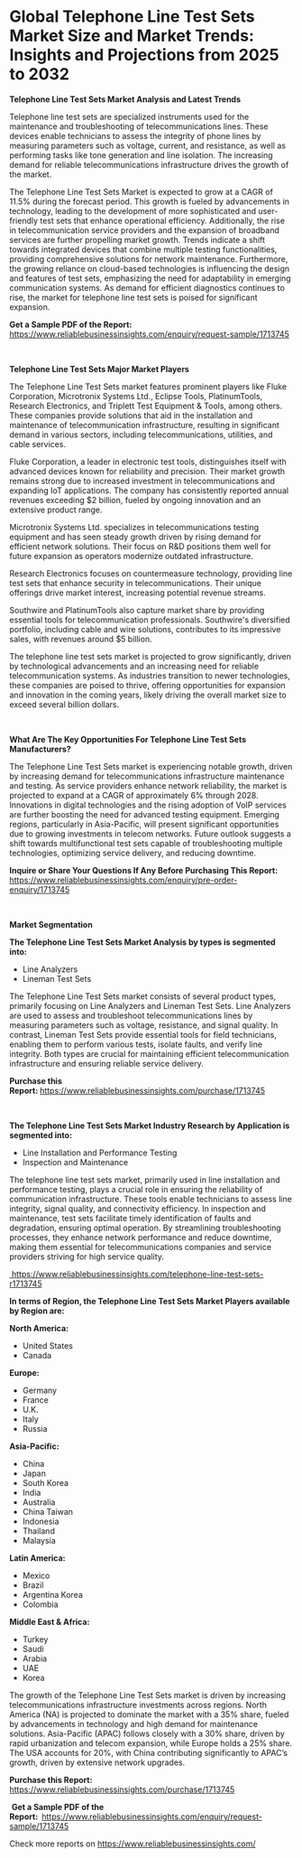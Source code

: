 <p><h1>Global Telephone Line Test Sets Market Size and Market Trends: Insights and Projections from 2025 to 2032</h1></p><p><strong>Telephone Line Test Sets Market Analysis and Latest Trends</strong></p>
<p><p>Telephone line test sets are specialized instruments used for the maintenance and troubleshooting of telecommunications lines. These devices enable technicians to assess the integrity of phone lines by measuring parameters such as voltage, current, and resistance, as well as performing tasks like tone generation and line isolation. The increasing demand for reliable telecommunications infrastructure drives the growth of the market.</p><p>The Telephone Line Test Sets Market is expected to grow at a CAGR of 11.5% during the forecast period. This growth is fueled by advancements in technology, leading to the development of more sophisticated and user-friendly test sets that enhance operational efficiency. Additionally, the rise in telecommunication service providers and the expansion of broadband services are further propelling market growth. Trends indicate a shift towards integrated devices that combine multiple testing functionalities, providing comprehensive solutions for network maintenance. Furthermore, the growing reliance on cloud-based technologies is influencing the design and features of test sets, emphasizing the need for adaptability in emerging communication systems. As demand for efficient diagnostics continues to rise, the market for telephone line test sets is poised for significant expansion.</p></p>
<p><strong>Get a Sample PDF of the Report:&nbsp;</strong> <a href="https://www.reliablebusinessinsights.com/enquiry/request-sample/1713745?utm_campaign=75&utm_medium=2&utm_source=Github&utm_content=ia&utm_term=11012025&utm_id=telephone-line-test-sets">https://www.reliablebusinessinsights.com/enquiry/request-sample/1713745</a></p>
<p>&nbsp;</p>
<p><strong>Telephone Line Test Sets Major Market Players</strong></p>
<p><p>The Telephone Line Test Sets market features prominent players like Fluke Corporation, Microtronix Systems Ltd., Eclipse Tools, PlatinumTools, Research Electronics, and Triplett Test Equipment & Tools, among others. These companies provide solutions that aid in the installation and maintenance of telecommunication infrastructure, resulting in significant demand in various sectors, including telecommunications, utilities, and cable services.</p><p>Fluke Corporation, a leader in electronic test tools, distinguishes itself with advanced devices known for reliability and precision. Their market growth remains strong due to increased investment in telecommunications and expanding IoT applications. The company has consistently reported annual revenues exceeding $2 billion, fueled by ongoing innovation and an extensive product range.</p><p>Microtronix Systems Ltd. specializes in telecommunications testing equipment and has seen steady growth driven by rising demand for efficient network solutions. Their focus on R&D positions them well for future expansion as operators modernize outdated infrastructure.</p><p>Research Electronics focuses on countermeasure technology, providing line test sets that enhance security in telecommunications. Their unique offerings drive market interest, increasing potential revenue streams.</p><p>Southwire and PlatinumTools also capture market share by providing essential tools for telecommunication professionals. Southwire's diversified portfolio, including cable and wire solutions, contributes to its impressive sales, with revenues around $5 billion.</p><p>The telephone line test sets market is projected to grow significantly, driven by technological advancements and an increasing need for reliable telecommunication systems. As industries transition to newer technologies, these companies are poised to thrive, offering opportunities for expansion and innovation in the coming years, likely driving the overall market size to exceed several billion dollars.</p></p>
<p>&nbsp;</p>
<p><strong>What Are The Key Opportunities For Telephone Line Test Sets Manufacturers?</strong></p>
<p><p>The Telephone Line Test Sets market is experiencing notable growth, driven by increasing demand for telecommunications infrastructure maintenance and testing. As service providers enhance network reliability, the market is projected to expand at a CAGR of approximately 6% through 2028. Innovations in digital technologies and the rising adoption of VoIP services are further boosting the need for advanced testing equipment. Emerging regions, particularly in Asia-Pacific, will present significant opportunities due to growing investments in telecom networks. Future outlook suggests a shift towards multifunctional test sets capable of troubleshooting multiple technologies, optimizing service delivery, and reducing downtime.</p></p>
<p><strong>Inquire or Share Your Questions If Any Before Purchasing This Report:</strong> <a href="https://www.reliablebusinessinsights.com/enquiry/pre-order-enquiry/1713745?utm_campaign=75&utm_medium=2&utm_source=Github&utm_content=ia&utm_term=11012025&utm_id=telephone-line-test-sets">https://www.reliablebusinessinsights.com/enquiry/pre-order-enquiry/1713745</a></p>
<p>&nbsp;</p>
<p><strong>Market Segmentation</strong></p>
<p><strong>The Telephone Line Test Sets Market Analysis by types is segmented into:</strong></p>
<p><ul><li>Line Analyzers</li><li>Lineman Test Sets</li></ul></p>
<p><p>The Telephone Line Test Sets market consists of several product types, primarily focusing on Line Analyzers and Lineman Test Sets. Line Analyzers are used to assess and troubleshoot telecommunications lines by measuring parameters such as voltage, resistance, and signal quality. In contrast, Lineman Test Sets provide essential tools for field technicians, enabling them to perform various tests, isolate faults, and verify line integrity. Both types are crucial for maintaining efficient telecommunication infrastructure and ensuring reliable service delivery.</p></p>
<p><strong>Purchase this Report:&nbsp;</strong><a href="https://www.reliablebusinessinsights.com/purchase/1713745?utm_campaign=75&utm_medium=2&utm_source=Github&utm_content=ia&utm_term=11012025&utm_id=telephone-line-test-sets">https://www.reliablebusinessinsights.com/purchase/1713745</a></p>
<p>&nbsp;</p>
<p><strong>The Telephone Line Test Sets Market Industry Research by Application is segmented into:</strong></p>
<p><ul><li>Line Installation and Performance Testing</li><li>Inspection and Maintenance</li></ul></p>
<p><p>The telephone line test sets market, primarily used in line installation and performance testing, plays a crucial role in ensuring the reliability of communication infrastructure. These tools enable technicians to assess line integrity, signal quality, and connectivity efficiency. In inspection and maintenance, test sets facilitate timely identification of faults and degradation, ensuring optimal operation. By streamlining troubleshooting processes, they enhance network performance and reduce downtime, making them essential for telecommunications companies and service providers striving for high service quality.</p></p>
<p><a href="https://www.reliablebusinessinsights.com/telephone-line-test-sets-r1713745?utm_campaign=75&utm_medium=2&utm_source=Github&utm_content=ia&utm_term=11012025&utm_id=telephone-line-test-sets">&nbsp;https://www.reliablebusinessinsights.com/telephone-line-test-sets-r1713745</a></p>
<p><strong>In terms of Region, the Telephone Line Test Sets Market Players available by Region are:</strong></p>
<p>
    <p> <strong> North America: </strong>
        <ul>
            <li>United States</li>
            <li>Canada</li>
        </ul>
        </p> 
    <p> <strong> Europe: </strong>
        <ul>
            <li>Germany</li>
            <li>France</li>
            <li>U.K.</li>
            <li>Italy</li>
            <li>Russia</li>
        </ul>
        </p> 
    <p> <strong> Asia-Pacific: </strong>
        <ul>
            <li>China</li>
            <li>Japan</li>
            <li>South Korea</li>
            <li>India</li>
            <li>Australia</li>
            <li>China Taiwan</li>
            <li>Indonesia</li>
            <li>Thailand</li>
            <li>Malaysia</li>
        </ul>
        </p> 
    <p> <strong> Latin America: </strong>
        <ul>
            <li>Mexico</li>
            <li>Brazil</li>
            <li>Argentina Korea</li>
            <li>Colombia</li>
        </ul>
        </p> 
    <p> <strong> Middle East & Africa: </strong>
        <ul>
            <li>Turkey</li>
            <li>Saudi</li>
            <li>Arabia</li>
            <li>UAE</li>
            <li>Korea</li>
        </ul>
    </p>
    </p>
<p><p>The growth of the Telephone Line Test Sets market is driven by increasing telecommunications infrastructure investments across regions. North America (NA) is projected to dominate the market with a 35% share, fueled by advancements in technology and high demand for maintenance solutions. Asia-Pacific (APAC) follows closely with a 30% share, driven by rapid urbanization and telecom expansion, while Europe holds a 25% share. The USA accounts for 20%, with China contributing significantly to APAC’s growth, driven by extensive network upgrades.</p></p>
<p><strong>Purchase this Report: </strong><a href="https://www.reliablebusinessinsights.com/purchase/1713745?utm_campaign=75&utm_medium=2&utm_source=Github&utm_content=ia&utm_term=11012025&utm_id=telephone-line-test-sets">https://www.reliablebusinessinsights.com/purchase/1713745</a></p>
<p>&nbsp;<strong>Get a Sample PDF of the Report:&nbsp;&nbsp;</strong><a href="https://www.reliablebusinessinsights.com/enquiry/request-sample/1713745?utm_campaign=75&utm_medium=2&utm_source=Github&utm_content=ia&utm_term=11012025&utm_id=telephone-line-test-sets">https://www.reliablebusinessinsights.com/enquiry/request-sample/1713745</a></p>
<p><strong></strong></p>
<p>Check more reports on <a href="https://www.reliablebusinessinsights.com/?utm_campaign=75&utm_medium=2&utm_source=Github&utm_content=ia&utm_term=11012025&utm_id=telephone-line-test-sets">https://www.reliablebusinessinsights.com/</a></p>